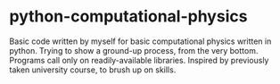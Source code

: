 # python-computational-physics
Basic code written by myself for basic computational physics written in python.
Trying to show a ground-up process, from the very bottom. Programs call only on
readily-available libraries.
Inspired by previously taken university course, to brush up on skills.
